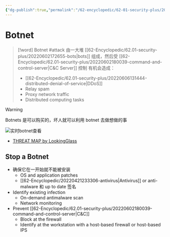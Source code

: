 ```yaml
---
{"dg-publish":true,"permalink":"/62-encyclopedic/62-01-security-plus/20220602175910-botnet/","dgHomeLink":true,"dgPassFrontmatter":false}
---
```



# Botnet

>[!word] Botnet #attack 
> 由一大堆 [[62-Encyclopedic/62.01-security-plus/20220602172655-bots|bots]] 组成，然后受 [[62-Encyclopedic/62.01-security-plus/20220602180039-command-and-control-server|C&C Server]] 控制
> 有机会造成：
> - [[62-Encyclopedic/62.01-security-plus/20220606131444-distributed-denial-of-service|DDoS]] 
> - Relay spam 
> - Proxy network traffic 
> - Distributed computing tasks 
<!--ID: 1654406587971-->


>[!warning] 
>Botnets 是可以购买的，坏人就可以利用 botnet 去做想做的事

![实时botnet查看](https://raw.githubusercontent.com/SheepYY039/PicGo-images/main/img/20220602180943.png?token=ANN6KIPRWR5A5JUC3WSYDPDCTCGKK)
- [THREAT MAP by LookingGlass](https://map.lookingglasscyber.com/)

## Stop a Botnet

- 确保它在一开始就不能被安装
	- OS and application patches 
	- [[62-Encyclopedic/20220421233306-antivirus|Antivirus]] or anti-malware 和 up to date 签名
- Identify existing infection 
	- On-demand antimalware scan 
	- Network monitoring 
- Prevent [[62-Encyclopedic/62.01-security-plus/20220602180039-command-and-control-server|C&C]]
	- Block at the firewall 
	- Identify at the workstation with a host-based firewall or host-based IPS 
